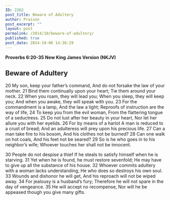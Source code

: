 ```yaml
---
ID: 2262
post_title: Beware of Adultery
author: Praison
post_excerpt: ""
layout: post
permalink: /2014/10/beware-of-adultery/
published: true
post_date: 2014-10-06 14:36:29
---
```

<strong>Proverbs 6:20-35</strong>
<strong> New King James Version (NKJV)</strong>
<h2>Beware of Adultery</h2>
20 My son, keep your father’s command,
And do not forsake the law of your mother.
21 Bind them continually upon your heart;
Tie them around your neck.
22 When you roam, they will lead you;
When you sleep, they will keep you;
And when you awake, they will speak with you.
23 For the commandment is a lamp,
And the law a light;
Reproofs of instruction are the way of life,
24 To keep you from the evil woman,
From the flattering tongue of a seductress.
25 Do not lust after her beauty in your heart,
Nor let her allure you with her eyelids.
26 For by means of a harlot
A man is reduced to a crust of bread;
And an adulteress will prey upon his precious life.
27 Can a man take fire to his bosom,
And his clothes not be burned?
28 Can one walk on hot coals,
And his feet not be seared?
29 So is he who goes in to his neighbor’s wife;
Whoever touches her shall not be innocent.

30 People do not despise a thief
If he steals to satisfy himself when he is starving.
31 Yet when he is found, he must restore sevenfold;
He may have to give up all the substance of his house.
32 Whoever commits adultery with a woman lacks understanding;
He who does so destroys his own soul.
33 Wounds and dishonor he will get,
And his reproach will not be wiped away.
34 For jealousy is a husband’s fury;
Therefore he will not spare in the day of vengeance.
35 He will accept no recompense,
Nor will he be appeased though you give many gifts.